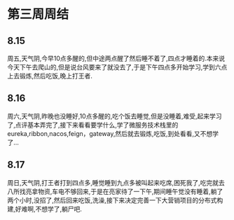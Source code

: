 # 第三周周结

## 8.15
  周五,天气阴,今早10点多醒的,但中途两点醒了然后睡不着了,四点才睡着的.本来说今天下午去爬山的,但是说台风要来了就没去了,于是下午四点多开始学习,学到六点上去锻炼,然后吃饭,晚上打王者.
## 8.16
  周六,天气阴,昨晚也没睡好,10点多醒的,吃个饭去睡觉,但是没睡着,难受,起来学习了,点评基本弄完了,接下来看看要学什么,学了微服务技术栈里的eureka,ribbon,nacos,feign，gateway,然后就去锻炼,吃饭,到处看看,又不想学了...
## 8.17
  周日,天气阴,打王者打到四点多,睡觉睡到九点多被叫起来吃席,困死我了,吃完就去八所找亮拿物资,车电不够回来,于是在亮家待了一下午,期间睡午觉没有睡着,躺了两个小时,没招了,然后回来吃饭,洗澡,接下来决定完善一下大营销项目的分布式构建,好难啊,不想学了,躺尸吧.